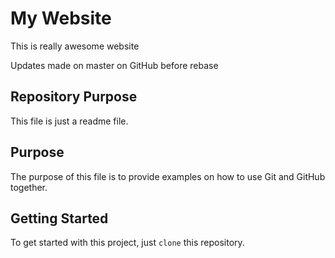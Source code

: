 # My Website

This is really awesome website

Updates made on master on GitHub before rebase


## Repository Purpose

This file is just a readme file.

## Purpose
The purpose of this file is to provide examples
on how to use Git and GitHub together.

## Getting Started

To get started with this project, just `clone` this repository.
